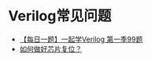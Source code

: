 # Verilog常见问题

- [【每日一题】一起学Verilog 第一季99题](verilog-faq-1-99.md)
- [如何做好芯片复位？](verilog-faq-reset.md)

